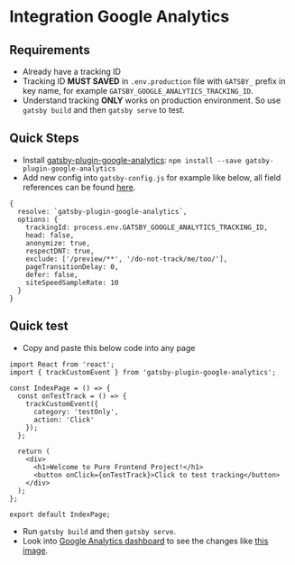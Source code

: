 # Integration Google Analytics

## Requirements

- Already have a tracking ID
- Tracking ID **MUST SAVED** in `.env.production` file with `GATSBY_` prefix in key name, for example `GATSBY_GOOGLE_ANALYTICS_TRACKING_ID`.
- Understand tracking **ONLY** works on production environment. So use `gatsby build` and then `gatsby serve` to test.

## Quick Steps

- Install [gatsby-plugin-google-analytics](https://www.gatsbyjs.org/packages/gatsby-plugin-google-analytics/): `npm install --save gatsby-plugin-google-analytics`
- Add new config into `gatsby-config.js` for example like below, all field references can be found [here](https://developers.google.com/analytics/devguides/collection/analyticsjs/field-reference).

```
{
  resolve: `gatsby-plugin-google-analytics`,
  options: {
    trackingId: process.env.GATSBY_GOOGLE_ANALYTICS_TRACKING_ID,
    head: false,
    anonymize: true,
    respectDNT: true,
    exclude: ['/preview/**', '/do-not-track/me/too/'],
    pageTransitionDelay: 0,
    defer: false,
    siteSpeedSampleRate: 10
  }
}
```

## Quick test

- Copy and paste this below code into any page

```
import React from 'react';
import { trackCustomEvent } from 'gatsby-plugin-google-analytics';

const IndexPage = () => {
  const onTestTrack = () => {
    trackCustomEvent({
      category: 'testOnly',
      action: 'Click'
    });
  };

  return (
    <div>
      <h1>Welcome to Pure Frontend Project!</h1>
      <button onClick={onTestTrack}>Click to test tracking</button>
    </div>
  );
};

export default IndexPage;

```

- Run `gatsby build` and then `gatsby serve`.
- Look into [Google Analytics dashboard](https://analytics.google.com/) to see the changes like [this image](https://github.com/shinaBR2/pure-frontend/blob/feature/2--tracking/docs/google-analytics/GA-event-test.PNG?raw=true).

